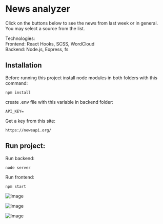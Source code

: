 # News analyzer

Click on the buttons below to see the news from last week or in general.
You may select a source from the list.

Technologies:\
Frontend: React Hooks, SCSS, WordCloud\
Backend: Node.js, Express, fs

## Installation

Before running this project install node modules in both folders with this command:

```
npm install
```

create .env file with this variable in backend folder:

```
API_KEY=
```

Get a key from this site:
```
https://newsapi.org/
```

## Run project:
Run backend:
```
node server
```
Run frontend:
```
npm start
```


![Image](https://res.cloudinary.com/dtwqtpteb/image/upload/v1604749426/apk3xomaydmjq1wl0c0e.png
)

![Image](https://res.cloudinary.com/dtwqtpteb/image/upload/v1604749495/ukdltcxckfmvndm6k7kn.png
)

![Image](https://res.cloudinary.com/dtwqtpteb/image/upload/v1604749558/kvja2hgymkc01zvmfhn2.png
)


